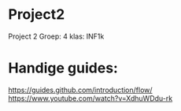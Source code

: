 # Project2
Project 2 Groep: 4 klas: INF1k

# Handige guides:

https://guides.github.com/introduction/flow/
https://www.youtube.com/watch?v=XdhuWDdu-rk
